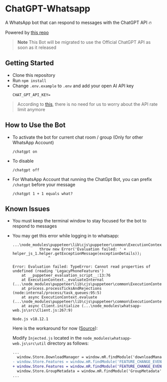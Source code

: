 # ChatGPT-Whatsapp

A WhatsApp bot that can respond to messages with the ChatGPT API 🔥

Powered by [this repo](https://github.com/transitive-bullshit/chatgpt-api)

> **Note**
> This Bot will be migrated to use the Official ChatGPT API as soon as it released

## Getting Started

* Clone this repository
* Run `npm install`
* Change `.env.example` to `.env` and add your open AI API key
	```env
	CHAT_GPT_API_KEY=
	```

> According to [this](https://github.com/transitive-bullshit/chatgpt-api#:~:text=IP%20issues%20or-,rate%20limiting,-.), there is no need for us to worry about the API rate limit anymore

## How to Use the Bot
* To activate the bot for current chat room / group (Only for other WhatsApp Account)
	```
	/chatgpt on
	```
* To disable
	```
	/chatgpt off
	```
* For WhatsApp Account that running the ChatGpt Bot, you can prefix `/chatgpt` before your message
	```
	/chatgpt 1 + 1 equals what?
	```

## Known Issues

* You must keep the terminal window to stay focused for the bot to respond to messages

* You may get this error while logging in to whatsapp:
	```
	...\node_modules\puppeteer\lib\cjs\puppeteer\common\ExecutionContext.js:221
				throw new Error('Evaluation failed: ' + helper_js_1.helper.getExceptionMessage(exceptionDetails));
					^

	Error: Evaluation failed: TypeError: Cannot read properties of undefined (reading 'LegacyPhoneFeatures')
		at __puppeteer_evaluation_script__:13:76
		at ExecutionContext._evaluateInternal (...\node_modules\puppeteer\lib\cjs\puppeteer\common\ExecutionContext.js:221:19)
		at process.processTicksAndRejections (node:internal/process/task_queues:95:5)
		at async ExecutionContext.evaluate (...\node_modules\puppeteer\lib\cjs\puppeteer\common\ExecutionContext.js:110:16)
		at async Client.initialize (...\node_modules\whatsapp-web.js\src\Client.js:267:9)

	Node.js v18.12.1
	```

	Here is the workaround for now ([Source](https://github.com/pedroslopez/whatsapp-web.js/pull/1917)):

	Modify `Injected.js` located in the `node_modules\whatsapp-web.js\src\util` directory as follows:
	```diff
	...
	  window.Store.DownloadManager = window.mR.findModule('downloadManager')[0].downloadManager;
	- window.Store.Features = window.mR.findModule('FEATURE_CHANGE_EVENT')[0].LegacyPhoneFeatures;
	+ window.Store.Features = window.mR.findModule('FEATURE_CHANGE_EVENT')[0]?.LegacyPhoneFeatures;
	  window.Store.GroupMetadata = window.mR.findModule('GroupMetadata')[0].default.GroupMetadata;
	...
	```
